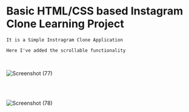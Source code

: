 # Basic HTML/CSS based Instagram Clone Learning Project
    
    It is a Simple Instragram Clone Application
    
    Here I've added the scrollable functionality

<br>

![Screenshot (77)](https://user-images.githubusercontent.com/28219596/207508875-4438dbf6-95c3-426d-af95-d485fac2db5b.png)

<br>
<br>

![Screenshot (78)](https://user-images.githubusercontent.com/28219596/207508919-e78ed062-1503-4d18-a8bb-6d61faae2552.png)
